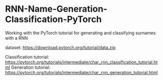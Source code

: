 # RNN-Name-Generation-Classification-PyTorch
Working with the PyTorch tutorial for generating and classifying surnames with a RNN

dataset: https://download.pytorch.org/tutorial/data.zip

Classification tutorial: https://pytorch.org/tutorials/intermediate/char_rnn_classification_tutorial.html
Generation tutorial: https://pytorch.org/tutorials/intermediate/char_rnn_generation_tutorial.html
